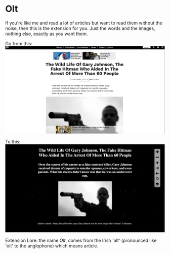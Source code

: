 # Olt
If you're like me and read a lot of articles but want to read them without the noise, then this is the extension for you. Just the words and the images, nothing else, exactly as you want them.

Go from this: 
![Dirty, noisy article](src/img/readme/noisy.png)

To this:
![Olt - action shot](src/img/readme/action-shot-1.png)

Extension Lore: the name *Olt*, comes from the Irish 'alt' (pronounced like 'olt' to the anglophone) which means article. 
